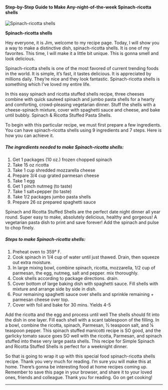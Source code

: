             

#### Step-by-Step Guide to Make Any-night-of-the-week Spinach-ricotta shells

![Spinach-ricotta shells](https://img-global.cpcdn.com/recipes/47551543/751x532cq70/spinach-ricotta-shells-recipe-main-photo.jpg)

**Spinach-ricotta shells**

Hey everyone, it is Jim, welcome to my recipe page. Today, I will show you a way to make a distinctive dish, spinach-ricotta shells. It is one of my favorites. This time, I will make it a little bit unique. This is gonna smell and look delicious.

Spinach-ricotta shells is one of the most favored of current trending foods in the world. It is simple, it’s fast, it tastes delicious. It is appreciated by millions daily. They’re nice and they look fantastic. Spinach-ricotta shells is something which I’ve loved my entire life.

In this easy spinach and ricotta stuffed shells recipe, three cheeses combine with quick sauteed spinach and jumbo pasta shells for a hearty and comforting, crowd-pleasing vegetarian dinner. Stuff the shells with a cheese-spinach mixture, cover with spaghetti sauce and cheese, and bake until bubbly. Spinach & Ricotta Stuffed Pasta Shells.

To begin with this particular recipe, we must first prepare a few ingredients. You can have spinach-ricotta shells using 9 ingredients and 7 steps. Here is how you can achieve it.

##### The ingredients needed to make Spinach-ricotta shells:

1.  Get 1 packages (10 oz.) frozen chopped spinach
2.  Take 15 oz ricotta
3.  Take 1 cup shredded mozzarella cheese
4.  Prepare 3/4 cup grated parmesan cheese
5.  Take 1 egg
6.  Get 1 pinch nutmeg (to taste)
7.  Take 1 salt+pepper (to taste)
8.  Take 1/2 packages jumbo pasta shells
9.  Prepare 26 oz prepared spaghetti sauce

Spinach and Ricotta Stuffed Shells are the perfect date night dinner all year round. Super easy to make, absolutely delicious, healthy and gorgeous! A vegetarian pasta dish to print and save forever! Add the spinach and pulse to chop finely.

##### Steps to make Spinach-ricotta shells:

1.  Preheat oven to 359° F.
2.  Cook spinach in 1/4 cup of water until just thawed. Drain, then squeeze out extra moisture.
3.  In large mixing bowl, combine spinach, ricotta, mozzarella, 1/2 cup of parmesan, the egg, nutmeg, salt and pepper. mix thoroughly.
4.  Cook shells according to package directions. drain.
5.  Cover bottom of large baking dish with spaghetti sauce. Fill shells with mixture and arrange side by side in dish.
6.  Pour remaining spaghetti sauce over shells and sprinkle remaining + parmesan cheese over top.
7.  Cover with foil and bake for 30 mins. Yields 4-5

Add the ricotta and the egg and process until well The shells should fit into the dish in one layer. Fill each shell with a scant tablespoon of the filling. In a bowl, combine the ricotta, spinach, Parmesan, ½ teaspoon salt, and ¼ teaspoon pepper. This spinach stuffed manicotti recipe is SO good, and the garlicky tomato sauce goes SO well with the ricotta, Parmesan, and spinach stuffed into these very large pasta shells. This recipe for Simple Spinach and Ricotta Stuffed Shells is perfect for a weeknight dinner.

So that is going to wrap it up with this special food spinach-ricotta shells recipe. Thank you very much for reading. I’m sure you will make this at home. There’s gonna be interesting food at home recipes coming up. Remember to save this page in your browser, and share it to your loved ones, friends and colleague. Thank you for reading. Go on get cooking!

* * *